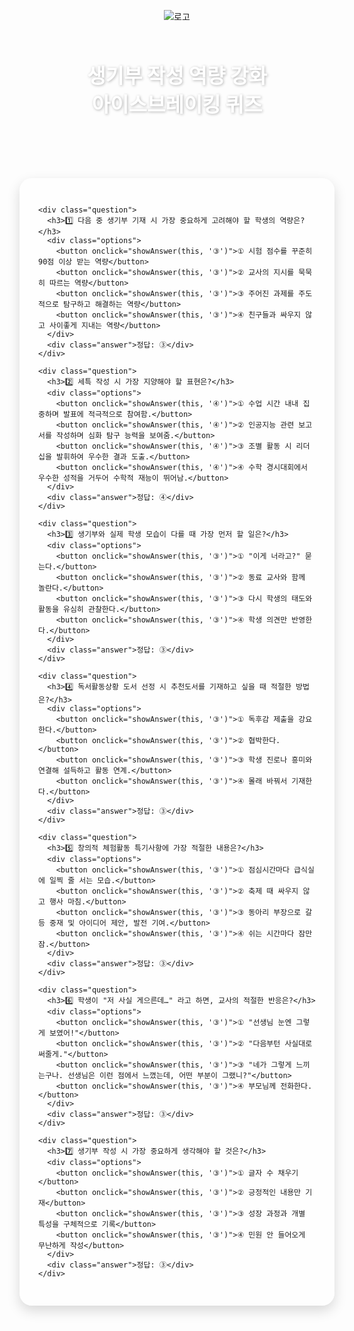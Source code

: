 <!DOCTYPE html>
<html lang="ko">
<head>
  <meta charset="UTF-8">
  <title>생기부 작성 역량 강화 퀴즈</title>
  <style>
    @import url('https://fonts.googleapis.com/css2?family=Noto+Sans+KR&display=swap');

    body {
      font-family: 'Noto Sans KR', sans-serif;
      background: linear-gradient(to bottom right, #7F7FD5, #86A8E7, #91EAE4);
      margin: 0;
      padding: 0;
      color: #333;
    }
    header {
      text-align: center;
      padding: 30px 20px 20px;
    }
    header img {
      max-width: 120px;
      margin-bottom: 15px;
    }
    header h1 {
      font-size: 2rem;
      color: #fff;
      text-shadow: 1px 1px 4px rgba(0,0,0,0.3);
    }
    .quiz-container {
      max-width: 800px;
      margin: 20px auto;
      background: #ffffffcc;
      border-radius: 20px;
      padding: 30px;
      box-shadow: 0 8px 20px rgba(0,0,0,0.15);
    }
    .question {
      margin-bottom: 30px;
    }
    .question h3 {
      color: #3f51b5;
    }
    .options button {
      display: block;
      width: 100%;
      margin: 8px 0;
      padding: 12px;
      border: none;
      border-radius: 8px;
      background: #7f7fd5;
      color: #fff;
      font-size: 1rem;
      cursor: pointer;
      transition: all 0.2s ease;
    }
    .options button:hover {
      background: #5a55ae;
    }
    .answer {
      margin-top: 12px;
      padding: 12px;
      background: #e0e7ff;
      border-left: 4px solid #3f51b5;
      border-radius: 8px;
      display: none;
      color: #1a237e;
      font-weight: bold;
    }
  </style>
</head>
<body>

  <header>
    <img src="https://cdn-icons-png.flaticon.com/512/3135/3135715.png" alt="로고">
    <h1>생기부 작성 역량 강화<br>아이스브레이킹 퀴즈</h1>
  </header>

  <div class="quiz-container">

    <div class="question">
      <h3>1️⃣ 다음 중 생기부 기재 시 가장 중요하게 고려해야 할 학생의 역량은?</h3>
      <div class="options">
        <button onclick="showAnswer(this, '③')">① 시험 점수를 꾸준히 90점 이상 받는 역량</button>
        <button onclick="showAnswer(this, '③')">② 교사의 지시를 묵묵히 따르는 역량</button>
        <button onclick="showAnswer(this, '③')">③ 주어진 과제를 주도적으로 탐구하고 해결하는 역량</button>
        <button onclick="showAnswer(this, '③')">④ 친구들과 싸우지 않고 사이좋게 지내는 역량</button>
      </div>
      <div class="answer">정답: ③</div>
    </div>

    <div class="question">
      <h3>2️⃣ 세특 작성 시 가장 지양해야 할 표현은?</h3>
      <div class="options">
        <button onclick="showAnswer(this, '④')">① 수업 시간 내내 집중하며 발표에 적극적으로 참여함.</button>
        <button onclick="showAnswer(this, '④')">② 인공지능 관련 보고서를 작성하며 심화 탐구 능력을 보여줌.</button>
        <button onclick="showAnswer(this, '④')">③ 조별 활동 시 리더십을 발휘하여 우수한 결과 도출.</button>
        <button onclick="showAnswer(this, '④')">④ 수학 경시대회에서 우수한 성적을 거두어 수학적 재능이 뛰어남.</button>
      </div>
      <div class="answer">정답: ④</div>
    </div>

    <div class="question">
      <h3>3️⃣ 생기부와 실제 학생 모습이 다를 때 가장 먼저 할 일은?</h3>
      <div class="options">
        <button onclick="showAnswer(this, '③')">① "이게 너라고?" 묻는다.</button>
        <button onclick="showAnswer(this, '③')">② 동료 교사와 함께 놀란다.</button>
        <button onclick="showAnswer(this, '③')">③ 다시 학생의 태도와 활동을 유심히 관찰한다.</button>
        <button onclick="showAnswer(this, '③')">④ 학생 의견만 반영한다.</button>
      </div>
      <div class="answer">정답: ③</div>
    </div>

    <div class="question">
      <h3>4️⃣ 독서활동상황 도서 선정 시 추천도서를 기재하고 싶을 때 적절한 방법은?</h3>
      <div class="options">
        <button onclick="showAnswer(this, '③')">① 독후감 제출을 강요한다.</button>
        <button onclick="showAnswer(this, '③')">② 협박한다.</button>
        <button onclick="showAnswer(this, '③')">③ 학생 진로나 흥미와 연결해 설득하고 활동 연계.</button>
        <button onclick="showAnswer(this, '③')">④ 몰래 바꿔서 기재한다.</button>
      </div>
      <div class="answer">정답: ③</div>
    </div>

    <div class="question">
      <h3>5️⃣ 창의적 체험활동 특기사항에 가장 적절한 내용은?</h3>
      <div class="options">
        <button onclick="showAnswer(this, '③')">① 점심시간마다 급식실에 일찍 줄 서는 모습.</button>
        <button onclick="showAnswer(this, '③')">② 축제 때 싸우지 않고 행사 마침.</button>
        <button onclick="showAnswer(this, '③')">③ 동아리 부장으로 갈등 중재 및 아이디어 제안, 발전 기여.</button>
        <button onclick="showAnswer(this, '③')">④ 쉬는 시간마다 잠만 잠.</button>
      </div>
      <div class="answer">정답: ③</div>
    </div>

    <div class="question">
      <h3>6️⃣ 학생이 "저 사실 게으른데…" 라고 하면, 교사의 적절한 반응은?</h3>
      <div class="options">
        <button onclick="showAnswer(this, '③')">① "선생님 눈엔 그렇게 보였어!"</button>
        <button onclick="showAnswer(this, '③')">② "다음부턴 사실대로 써줄게."</button>
        <button onclick="showAnswer(this, '③')">③ "네가 그렇게 느끼는구나. 선생님은 이런 점에서 느꼈는데, 어떤 부분이 그랬니?"</button>
        <button onclick="showAnswer(this, '③')">④ 부모님께 전화한다.</button>
      </div>
      <div class="answer">정답: ③</div>
    </div>

    <div class="question">
      <h3>7️⃣ 생기부 작성 시 가장 중요하게 생각해야 할 것은?</h3>
      <div class="options">
        <button onclick="showAnswer(this, '③')">① 글자 수 채우기</button>
        <button onclick="showAnswer(this, '③')">② 긍정적인 내용만 기재</button>
        <button onclick="showAnswer(this, '③')">③ 성장 과정과 개별 특성을 구체적으로 기록</button>
        <button onclick="showAnswer(this, '③')">④ 민원 안 들어오게 무난하게 작성</button>
      </div>
      <div class="answer">정답: ③</div>
    </div>

  </div>

  <script>
    function showAnswer(button, correct) {
      let answerBox = button.closest('.question').querySelector('.answer');
      answerBox.style.display = 'block';
    }
  </script>

</body>
</html>
